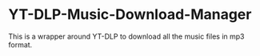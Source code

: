 # YT-DLP-Music-Download-Manager
This is a wrapper around YT-DLP to download all the music files in mp3 format.
